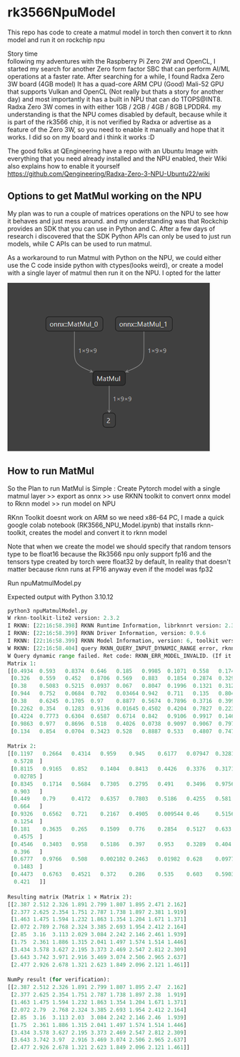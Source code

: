 # rk3566NpuModel
This repo has code to create a matmul model in torch then convert it to rknn model and run it on rockchip npu

Story time  
following my adventures with the Raspberry Pi Zero 2W and OpenCL, I started my search for another Zero form factor SBC that can perform AI/ML operations at a faster rate.
After searching for a while, I found Radxa Zero 3W board (4GB model)
It has a quad-core ARM CPU (Good)
Mali-52 GPU that supports Vulkan and OpenCL (Not really but thats a story for another day)
and most importantly it has a built in NPU that can do 1TOPS@INT8.
Radxa Zero 3W comes in with either 1GB / 2GB / 4GB / 8GB LPDDR4.
my understanding is that the NPU comes disabled by default, because while it is part of the rk3566 chip, it is not verified by Radxa or advertise as a feature of the Zero 3W, so you need to enable it manually and hope that it works. I did so on my board and i think it works :D 

The good folks at QEngineering have a repo with an Ubuntu Image with everything that you need already installed and the NPU enabled, their Wiki also explains how to enable it yourself https://github.com/Qengineering/Radxa-Zero-3-NPU-Ubuntu22/wiki 

## Options to get MatMul working on the NPU
My plan was to run a couple of matrices operations on the NPU to see how it behaves and just mess around. and my understanding was that Rockchip provides an SDK that you can use in Python and C. 
After a few days of research i discovered that the SDK Python APIs can only be used to just run models, while C APIs can be used to run matmul.

As a workaround to run Matmul with Python on the NPU, we could either use the C code inside python with ctypes(looks weird), or create a model with a single layer of matmul then run it on the NPU. I opted for the latter

![Alt text](docs/matmulModel.png)
## How to run MatMul
So the Plan to run MatMul is Simple :
Create Pytorch model with a single matmul layer >> export as onnx >> use RKNN toolkit to convert onnx model to Rknn model >> run model on NPU

RKnn Toolkit doesnt work on ARM so we need x86-64 PC, I made a quick google colab notebook (RK3566_NPU_Model.ipynb) that installs rknn-toolkit, creates the model and convert it to rknn model

Note that when we create the model we should specify that random tensors type to be float16 because the Rk3566 npu only support fp16 and the tensors type created by torch were float32 by default,
In reality that doesn't matter because rknn runs at FP16 anyway even if the model was fp32

Run npuMatmulModel.py 

Expected output with Python 3.10.12
```python
python3 npuMatmulModel.py 
W rknn-toolkit-lite2 version: 2.3.2
I RKNN: [22:16:58.398] RKNN Runtime Information, librknnrt version: 2.3.2 (429f97ae6b@2025-04-09T09:09:27)
I RKNN: [22:16:58.399] RKNN Driver Information, version: 0.9.6
I RKNN: [22:16:58.399] RKNN Model Information, version: 6, toolkit version: 2.3.2(compiler version: 2.3.2 (e045de294f@2025-04-07T19:48:25)), target: RKNPU lite, target platform: rk3566, framework name: ONNX, framework layout: NCHW, model inference type: static_shape
W RKNN: [22:16:58.404] query RKNN_QUERY_INPUT_DYNAMIC_RANGE error, rknn model is static shape type, please export rknn with dynamic_shapes
W Query dynamic range failed. Ret code: RKNN_ERR_MODEL_INVALID. (If it is a static shape RKNN model, please ignore the above warning message.)
Matrix 1:
[[0.4934  0.593   0.8374  0.646   0.185   0.9985  0.1071  0.558   0.174  ]
 [0.326   0.559   0.452   0.8706  0.569   0.883   0.1854  0.2874  0.3298 ]
 [0.38    0.5083  0.5215  0.0937  0.067   0.8047  0.1996  0.1321  0.312  ]
 [0.944   0.752   0.0684  0.702   0.03464 0.942   0.711   0.135   0.804  ]
 [0.38    0.6245  0.1705  0.97    0.8877  0.5674  0.7896  0.3716  0.399  ]
 [0.2262  0.354   0.1283  0.9136  0.01645 0.4502  0.4204  0.7827  0.2234 ]
 [0.4224  0.7773  0.6304  0.6587  0.6714  0.842   0.9106  0.9917  0.1467 ]
 [0.9863  0.977   0.8696  0.518   0.4026  0.0738  0.9097  0.9067  0.7974 ]
 [0.134   0.854   0.0704  0.3423  0.528   0.8887  0.533   0.4807  0.747  ]]

Matrix 2:
[[0.1197   0.2664   0.4314   0.959    0.945    0.6177   0.07947  0.3281
  0.5728  ]
 [0.8115   0.9165   0.852    0.1404   0.8413   0.4426   0.3376   0.3171
  0.02785 ]
 [0.8345   0.1714   0.5684   0.7305   0.2795   0.491    0.3496   0.9756
  0.903   ]
 [0.449    0.79     0.4172   0.6357   0.7803   0.5186   0.4255   0.581
  0.664   ]
 [0.9326   0.6562   0.721    0.2167   0.4905   0.009544 0.46     0.5156
  0.1254  ]
 [0.181    0.3635   0.265    0.1509   0.776    0.2854   0.5127   0.633
  0.4575  ]
 [0.4546   0.3403   0.958    0.5186   0.397    0.953    0.3289   0.404
  0.396   ]
 [0.6777   0.9766   0.508    0.002102 0.2463   0.01982  0.628    0.0977
  0.1483  ]
 [0.4473   0.6763   0.4521   0.372    0.286    0.535    0.603    0.5903
  0.421   ]]

Resulting matrix (Matrix 1 × Matrix 2):
[[2.387 2.512 2.326 1.891 2.799 1.807 1.895 2.471 2.162]
 [2.377 2.625 2.354 1.751 2.787 1.738 1.897 2.381 1.919]
 [1.463 1.475 1.594 1.232 1.863 1.354 1.204 1.671 1.371]
 [2.072 2.789 2.768 2.324 3.385 2.693 1.954 2.412 2.164]
 [2.85  3.16  3.113 2.029 3.084 2.242 2.146 2.461 1.939]
 [1.75  2.361 1.886 1.315 2.041 1.497 1.574 1.514 1.446]
 [3.434 3.578 3.627 2.195 3.373 2.469 2.547 2.812 2.309]
 [3.643 3.742 3.971 2.916 3.469 3.074 2.506 2.965 2.637]
 [2.477 2.926 2.678 1.321 2.623 1.849 2.096 2.121 1.461]]

NumPy result (for verification):
[[2.387 2.512 2.326 1.891 2.799 1.807 1.895 2.47  2.162]
 [2.377 2.625 2.354 1.751 2.787 1.738 1.897 2.38  1.919]
 [1.463 1.475 1.594 1.232 1.863 1.354 1.204 1.671 1.371]
 [2.072 2.79  2.768 2.324 3.385 2.693 1.954 2.412 2.164]
 [2.85  3.16  3.113 2.03  3.084 2.242 2.146 2.46  1.939]
 [1.75  2.361 1.886 1.315 2.041 1.497 1.574 1.514 1.446]
 [3.434 3.578 3.627 2.195 3.373 2.469 2.547 2.812 2.309]
 [3.643 3.742 3.97  2.916 3.469 3.074 2.506 2.965 2.637]
 [2.477 2.926 2.678 1.321 2.623 1.849 2.096 2.121 1.461]]
```
